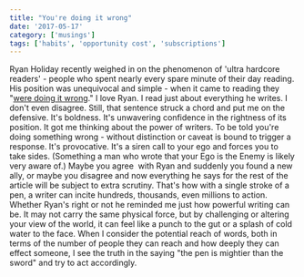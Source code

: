```yaml
---
title: "You're doing it wrong"
date: '2017-05-17'
category: ['musings']
tags: ['habits', 'opportunity cost', 'subscriptions']
---
```


Ryan Holiday recently weighed in on the phenomenon of 'ultra hardcore readers' - people who spent nearly every spare minute of their day reading. His position was unequivocal and simple - when it came to reading they "[were doing it wrong](http://thoughtcatalog.com/ryan-holiday/2017/04/if-youre-trying-to-speed-up-your-reading-and-squeeze-it-into-every-cranny-of-your-life-youre-doing-it-wrong/)." I love Ryan. I read just about everything he writes. I don't even disagree. Still, that sentence struck a chord and put me on the defensive. It's boldness. It's unwavering confidence in the rightness of its position. It got me thinking about the power of writers. To be told you're doing something wrong - without distinction or caveat is bound to trigger a response. It's provocative. It's a siren call to your ego and forces you to take sides. (Something a man who wrote that your Ego is the Enemy is likely very aware of.) Maybe you agree  with Ryan and suddenly you found a new ally, or maybe you disagree and now everything he says for the rest of the article will be subject to extra scrutiny. That's how with a single stroke of a pen, a writer can incite hundreds, thousands, even millions to action. Whether Ryan's right or not he reminded me just how powerful writing can be. It may not carry the same physical force, but by challenging or altering your view of the world, it can feel like a punch to the gut or a splash of cold water to the face. When I consider the potential reach of words, both in terms of the number of people they can reach and how deeply they can effect someone, I see the truth in the saying "the pen is mightier than the sword" and try to act accordingly.